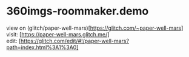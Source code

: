# 360imgs-roommaker.demo
view on (glitch/paper-well-mars)[https://glitch.com/~paper-well-mars]  
visit: [https://paper-well-mars.glitch.me/]  
edit: [https://glitch.com/edit/#!/paper-well-mars?path=index.html%3A1%3A0]  
